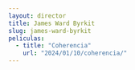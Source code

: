 ```yaml
---
layout: director
title: James Ward Byrkit
slug: james-ward-byrkit
peliculas:
  - title: "Coherencia"
    url: "2024/01/10/coherencia/"
---
```

